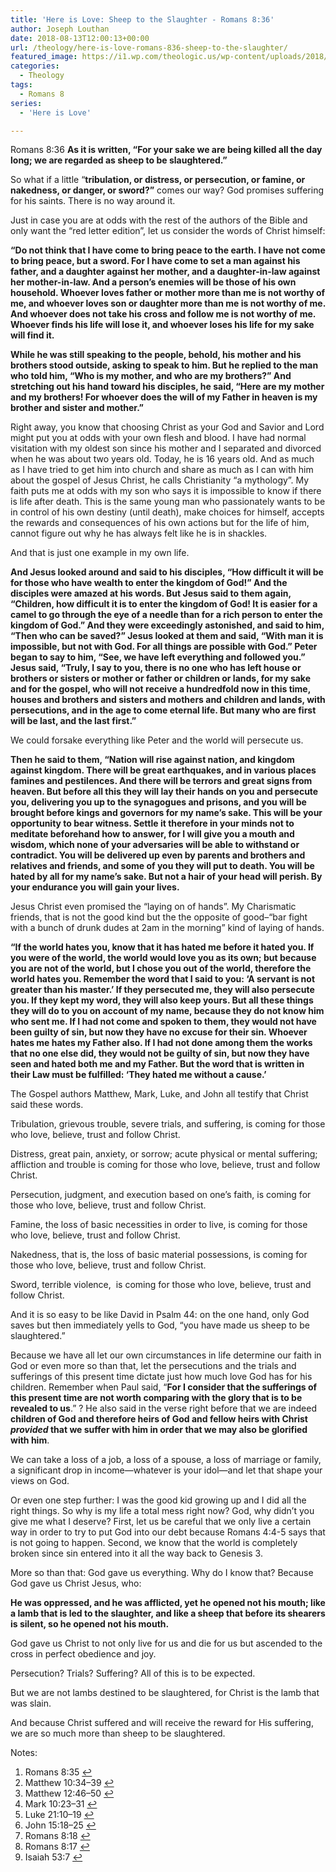 ```yaml
---
title: 'Here is Love: Sheep to the Slaughter - Romans 8:36'
author: Joseph Louthan
date: 2018-08-13T12:00:13+00:00
url: /theology/here-is-love-romans-836-sheep-to-the-slaughter/
featured_image: https://i1.wp.com/theologic.us/wp-content/uploads/2018/08/sheep-herds-around-the-world-25.jpg?resize=825%2C510
categories:
  - Theology
tags:
  - Romans 8
series:
  - 'Here is Love'

---
```

<p class="p1">
  Romans 8:36<i> </i><b>As it is written, “For your sake we are being killed all the day long; we are regarded as sheep to be slaughtered.”</b>
</p>

<p class="p1">
  So what if a little “<b>tribulation, or distress, or persecution, or famine, or nakedness, or danger, or sword?”</b> <a class="simple-footnote" title="Romans 8:35" id="return-note-3820-1" href="#note-3820-1"></a> comes our way? God promises suffering for his saints. There is no way around it.
</p>

<p class="p1">
  Just in case you are at odds with the rest of the authors of the Bible and only want the “red letter edition”, let us consider the words of Christ himself:
</p>

<p class="p1">
  <b>“Do not think that I have come to bring peace to the earth. I have not come to bring peace, but a sword. </b><i> </i><b>For I have come to set a man against his father, and a daughter against her mother, and a daughter-in-law against her mother-in-law. </b><i> </i><b>And a person’s enemies will be those of his own household. </b><i> </i><b>Whoever loves father or mother more than me is not worthy of me, and whoever loves son or daughter more than me is not worthy of me. </b><i> </i><b>And whoever does not take his cross and follow me is not worthy of me. </b><i> </i><b>Whoever finds his life will lose it, and whoever loses his life for my sake will find it.</b> <a class="simple-footnote" title="Matthew 10:34–39" id="return-note-3820-2" href="#note-3820-2"></a>
</p>

<p class="p1">
  <b>While he was still speaking to the people, behold, his mother and his brothers stood outside, asking to speak to him. </b><i> </i><b>But he replied to the man who told him, “Who is my mother, and who are my brothers?” </b><i> </i><b>And stretching out his hand toward his disciples, he said, “Here are my mother and my brothers! </b><i> </i><b>For whoever does the will of my Father in heaven is my brother and sister and mother.”</b> <a class="simple-footnote" title="Matthew 12:46–50" id="return-note-3820-3" href="#note-3820-3"></a>
</p>

<p class="p1">
  Right away, you know that choosing Christ as your God and Savior and Lord might put you at odds with your own flesh and blood. I have had normal visitation with my oldest son since his mother and I separated and divorced when he was about two years old. Today, he is 16 years old. And as much as I have tried to get him into church and share as much as I can with him about the gospel of Jesus Christ, he calls Christianity “a mythology”. My faith puts me at odds with my son who says it is impossible to know if there is life after death. This is the same young man who passionately wants to be in control of his own destiny (until death), make choices for himself, accepts the rewards and consequences of his own actions but for the life of him, cannot figure out why he has always felt like he is in shackles.
</p>

<p class="p1">
  And that is just one example in my own life.
</p>

<p class="p1">
  <b>And Jesus looked around and said to his disciples, “How difficult it will be for those who have wealth to enter the kingdom of God!” </b><i> </i><b>And the disciples were amazed at his words. But Jesus said to them again, “Children, how difficult it is to enter the kingdom of God! </b><i> </i><b>It is easier for a camel to go through the eye of a needle than for a rich person to enter the kingdom of God.” </b><i> </i><b>And they were exceedingly astonished, and said to him, “Then who can be saved?” </b><i> </i><b>Jesus looked at them and said, “With man it is impossible, but not with God. For all things are possible with God.” </b><i> </i><b>Peter began to say to him, “See, we have left everything and followed you.” </b><i> </i><b>Jesus said, “Truly, I say to you, there is no one who has left house or brothers or sisters or mother or father or children or lands, for my sake and for the gospel, </b><i> </i><b>who will not receive a hundredfold now in this time, houses and brothers and sisters and mothers and children and lands, with persecutions, and in the age to come eternal life. </b><i> </i><b>But many who are first will be last, and the last first.”</b> <a class="simple-footnote" title="Mark 10:23–31" id="return-note-3820-4" href="#note-3820-4"></a>
</p>

<p class="p1">
  We could forsake everything like Peter and the world will persecute us.
</p>

<p class="p1">
  <b>Then he said to them, “Nation will rise against nation, and kingdom against kingdom. </b><i> </i><b>There will be great earthquakes, and in various places famines and pestilences. And there will be terrors and great signs from heaven. </b><i> </i><b>But before all this they will lay their hands on you and persecute you, delivering you up to the synagogues and prisons, and you will be brought before kings and governors for my name’s sake. </b><i> </i><b>This will be your opportunity to bear witness. </b><i> </i><b>Settle it therefore in your minds not to meditate beforehand how to answer, </b><i> </i><b>for I will give you a mouth and wisdom, which none of your adversaries will be able to withstand or contradict. </b><i> </i><b>You will be delivered up even by parents and brothers and relatives and friends, and some of you they will put to death. </b><i> </i><b>You will be hated by all for my name’s sake. </b><i> </i><b>But not a hair of your head will perish. </b><i> </i><b>By your endurance you will gain your lives.</b> <a class="simple-footnote" title="Luke 21:10–19" id="return-note-3820-5" href="#note-3820-5"></a>
</p>

<p class="p1">
  Jesus Christ even promised the “laying on of hands”. My Charismatic friends, that is not the good kind but the the opposite of good&#8211;“bar fight with a bunch of drunk dudes at 2am in the morning” kind of laying of hands.
</p>

<p class="p1">
  <b>“If the world hates you, know that it has hated me before it hated you. </b><i> </i><b>If you were of the world, the world would love you as its own; but because you are not of the world, but I chose you out of the world, therefore the world hates you. </b><i> </i><b>Remember the word that I said to you: ‘A servant is not greater than his master.’ If they persecuted me, they will also persecute you. If they kept my word, they will also keep yours. </b><i> </i><b>But all these things they will do to you on account of my name, because they do not know him who sent me. </b><i> </i><b>If I had not come and spoken to them, they would not have been guilty of sin, but now they have no excuse for their sin. </b><i> </i><b>Whoever hates me hates my Father also. </b><i> </i><b>If I had not done among them the works that no one else did, they would not be guilty of sin, but now they have seen and hated both me and my Father. </b><i> </i><b>But the word that is written in their Law must be fulfilled: ‘They hated me without a cause.’</b> <a class="simple-footnote" title="John 15:18–25" id="return-note-3820-6" href="#note-3820-6"></a>
</p>

<p class="p1">
  The Gospel authors Matthew, Mark, Luke, and John all testify that Christ said these words.
</p>

<p class="p1">
  Tribulation, grievous trouble, severe trials, and suffering, is coming for those who love, believe, trust and follow Christ.
</p>

<p class="p1">
  Distress, great pain, anxiety, or sorrow; acute physical or mental suffering; affliction and trouble is coming for those who love, believe, trust and follow Christ.
</p>

<p class="p1">
  Persecution, judgment, and execution based on one’s faith, is coming for those who love, believe, trust and follow Christ.
</p>

<p class="p1">
  Famine, the loss of basic necessities in order to live, is coming for those who love, believe, trust and follow Christ.
</p>

<p class="p1">
  Nakedness, that is, the loss of basic material possessions, is coming for those who love, believe, trust and follow Christ.
</p>

<p class="p1">
  Sword, terrible violence,<span class="Apple-converted-space">  </span>is coming for those who love, believe, trust and follow Christ.
</p>

<p class="p1">
  And it is so easy to be like David in Psalm 44: on the one hand, only God saves but then immediately yells to God, “you have made us sheep to be slaughtered.”
</p>

<p class="p1">
  Because we have all let our own circumstances in life determine our faith in God or even more so than that, let the persecutions and the trials and sufferings of this present time dictate just how much love God has for his children. Remember when Paul said, “<b>For I consider that the sufferings of this present time are not worth comparing with the glory that is to be revealed to us</b>.” <a class="simple-footnote" title="Romans 8:18" id="return-note-3820-7" href="#note-3820-7"></a>? He also said in the verse right before that we are indeed <b>children of God and therefore heirs of God and fellow heirs with Christ <i>provided</i> that we suffer with him in order that we may also be glorified with him</b>. <a class="simple-footnote" title="Romans 8:17" id="return-note-3820-8" href="#note-3820-8"></a>
</p>

<p class="p1">
  We can take a loss of a job, a loss of a spouse, a loss of marriage or family, a significant drop in income—whatever is your idol—and let that shape your views on God.
</p>

<p class="p1">
  Or even one step further: I was the good kid growing up and I did all the right things. So why is my life a total mess right now? God, why didn’t you give me what I deserve? First, let us be careful that we only live a certain way in order to try to put God into our debt because Romans 4:4-5 says that is not going to happen. Second, we know that the world is completely broken since sin entered into it all the way back to Genesis 3.
</p>

<p class="p1">
  More so than that: God gave us everything. Why do I know that? Because God gave us Christ Jesus, who:
</p>

<p class="p1">
  <b>He was oppressed, and he was afflicted, yet he opened not his mouth; like a lamb that is led to the slaughter, and like a sheep that before its shearers is silent, so he opened not his mouth.</b> <a class="simple-footnote" title="Isaiah 53:7" id="return-note-3820-9" href="#note-3820-9"></a>
</p>

<p class="p1">
  God gave us Christ to not only live for us and die for us but ascended to the cross in perfect obedience and joy.
</p>

<p class="p1">
  Persecution? Trials? Suffering? All of this is to be expected.
</p>

<p class="p1">
  But we are not lambs destined to be slaughtered, for Christ is the lamb that was slain.
</p>

<p class="p1">
  And because Christ suffered and will receive the reward for His suffering, we are so much more than sheep to be slaughtered.
</p>

<div class="simple-footnotes">
  <p class="notes">
    Notes:
  </p>
  
  <ol>
    <li id="note-3820-1">
      Romans 8:35 <a href="#return-note-3820-1">&#8617;</a>
    </li>
    <li id="note-3820-2">
      Matthew 10:34–39 <a href="#return-note-3820-2">&#8617;</a>
    </li>
    <li id="note-3820-3">
      Matthew 12:46–50 <a href="#return-note-3820-3">&#8617;</a>
    </li>
    <li id="note-3820-4">
      Mark 10:23–31 <a href="#return-note-3820-4">&#8617;</a>
    </li>
    <li id="note-3820-5">
      Luke 21:10–19 <a href="#return-note-3820-5">&#8617;</a>
    </li>
    <li id="note-3820-6">
      John 15:18–25 <a href="#return-note-3820-6">&#8617;</a>
    </li>
    <li id="note-3820-7">
      Romans 8:18 <a href="#return-note-3820-7">&#8617;</a>
    </li>
    <li id="note-3820-8">
      Romans 8:17 <a href="#return-note-3820-8">&#8617;</a>
    </li>
    <li id="note-3820-9">
      Isaiah 53:7 <a href="#return-note-3820-9">&#8617;</a>
    </li>
  </ol>
</div>